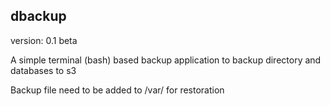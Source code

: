 ## dbackup
version: 0.1 beta

A simple terminal (bash) based backup application to backup directory and databases to s3

Backup file need to be added to /var/ for restoration